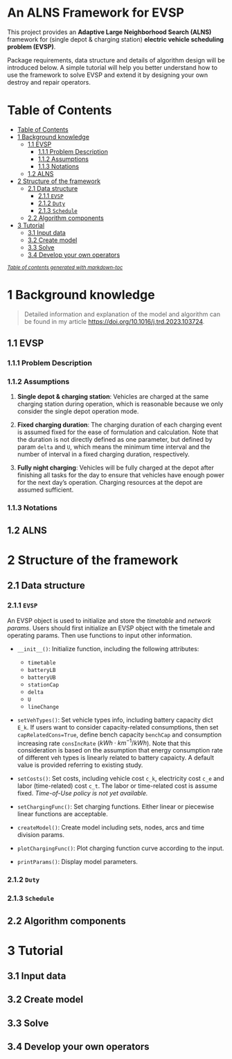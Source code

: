 <h1>An ALNS Framework for EVSP</h1>

This project provides an **Adaptive Large Neighborhood Search (ALNS)** framework for (single depot & charging station) **electric vehicle scheduling problem (EVSP)**.

Package requirements, data structure and details of algorithm design will be introduced below. A simple tutorial will help you better understand how to use the framework to solve EVSP and extend it by designing your own destroy and repair operators.

# Table of Contents

- [Table of Contents](#table-of-contents)
- [1 Background knowledge](#1-background-knowledge)
  - [1.1 EVSP](#11-evsp)
    - [1.1.1 Problem Description](#111-problem-description)
    - [1.1.2 Assumptions](#112-assumptions)
    - [1.1.3 Notations](#113-notations)
  - [1.2 ALNS](#12-alns)
- [2 Structure of the framework](#2-structure-of-the-framework)
  - [2.1 Data structure](#21-data-structure)
    - [2.1.1 `EVSP`](#211-evsp)
    - [2.1.2 `Duty`](#212-duty)
    - [2.1.3 `Schedule`](#213-schedule)
  - [2.2 Algorithm components](#22-algorithm-components)
- [3 Tutorial](#3-tutorial)
  - [3.1 Input data](#31-input-data)
  - [3.2 Create model](#32-create-model)
  - [3.3 Solve](#33-solve)
  - [3.4 Develop your own operators](#34-develop-your-own-operators)

<small><i><a href='http://ecotrust-canada.github.io/markdown-toc/'>Table of contents generated with markdown-toc</a></i></small>

# 1 Background knowledge

> Detailed information and explanation of the model and algorithm can be found in my article <https://doi.org/10.1016/j.trd.2023.103724>.

## 1.1 EVSP

### 1.1.1 Problem Description

### 1.1.2 Assumptions

1. **Single depot & charging station**: Vehicles are charged at the same charging station during operation, which is reasonable because we only consider the single depot operation mode.

2. **Fixed charging duration**: The charging duration of each charging event is assumed fixed for the ease of formulation and calculation. Note that the duration is not directly defined as one parameter, but defined by param `delta` and `U`, which means the minimum time interval and the number of interval in a fixed charging duration, respectively.

3. **Fully night charging**: Vehicles will be fully charged at the depot after finishing all tasks for the day to ensure that vehicles have enough power for the next day’s operation. Charging resources at the depot are assumed sufficient.

### 1.1.3 Notations

## 1.2 ALNS

# 2 Structure of the framework

## 2.1 Data structure

### 2.1.1 `EVSP`

An EVSP object is used to initialize and store the *timetable* and *network params*. Users should first initialize an EVSP object with the timetale and operating params. Then use functions to input other information.

- `__init__()`: Initialize function, including the following attributes:
  - `timetable`
  - `batteryLB`
  - `batteryUB`
  - `stationCap`
  - `delta`
  - `U`
  - `lineChange`

- `setVehTypes()`: Set vehicle types info, including battery capacity dict `E_k`. If users want to consider capacity-related consumptions, then set `capRelatedCons=True`, define bench capacity `benchCap` and consumption increasing rate `consIncRate` ($kWh\cdot km^{-1} / kWh$). Note that this consideration is based on the assumption that energy consumption rate of different veh types is linearly related to battery capaicty. A default value is provided referring to existing study.
- `setCosts()`: Set costs, including vehicle cost `c_k`, electricity cost `c_e` and labor (time-related) cost `c_t`. The labor or time-related cost is assume fixed.  *Time-of-Use policy is not yet available.*
- `setChargingFunc()`: Set charging functions. Either linear or piecewise linear functions are acceptable.
- `createModel()`: Create model including sets, nodes, arcs and time division params.
- `plotChargingFunc()`: Plot charging function curve according to the input.
- `printParams()`: Display model parameters.

### 2.1.2 `Duty`

### 2.1.3 `Schedule`

## 2.2 Algorithm components

# 3 Tutorial

## 3.1 Input data

## 3.2 Create model

## 3.3 Solve

## 3.4 Develop your own operators

